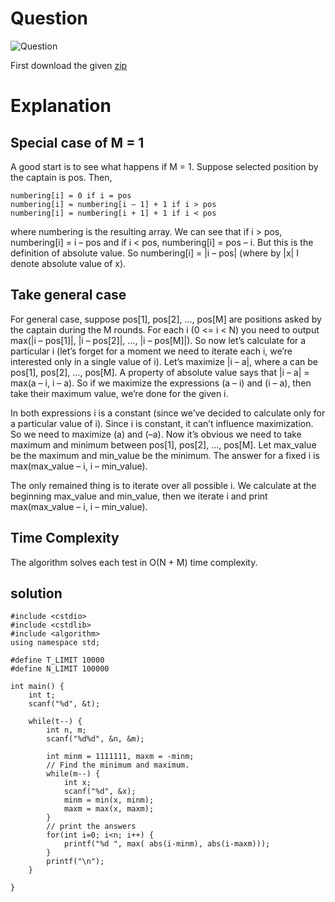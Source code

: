 # Question

![Question](https://github.com/oscvizag/Coding-Contest-Editorials/blob/master/cOdeSpeC/Try%20first/try%20first.PNG)

First download the given [zip](https://drive.google.com/file/d/1467D9kGPJmmUrs3Riv_TbAtssyBUS-IU/view?usp=sharing)

# Explanation
## Special case of M = 1
A good start is to see what happens if M = 1. Suppose selected position by the captain is pos. Then,
```
numbering[i] = 0 if i = pos
numbering[i] = numbering[i – 1] + 1 if i > pos
numbering[i] = numbering[i + 1] + 1 if i < pos
```
where numbering is the resulting array. We can see that if i > pos, numbering[i] = i – pos and if i < pos, numbering[i] = pos – i. But this is the definition of absolute value. So numbering[i] = |i – pos| (where by |x| I denote absolute value of x).

## Take general case
For general case, suppose pos[1], pos[2], …, pos[M] are positions asked by the captain during the M rounds. For each i (0 <= i < N) you need to output max(|i – pos[1]|, |i – pos[2]|, …, |i – pos[M]|).
So now let’s calculate for a particular i (let’s forget for a moment we need to iterate each i, we’re interested only in a single value of i). Let’s maximize |i – a|, where a can be pos[1], pos[2], …, pos[M]. A property of absolute value says that |i – a| = max(a – i, i – a). So if we maximize the expressions (a – i) and (i – a), then take their maximum value, we’re done for the given i.

In both expressions i is a constant (since we’ve decided to calculate only for a particular value of i). Since i is constant, it can’t influence maximization. So we need to maximize (a) and (–a). Now it’s obvious we need to take maximum and minimum between pos[1], pos[2], …, pos[M]. Let max_value be the maximum and min_value be the minimum. The answer for a fixed i is max(max_value – i, i – min_value).

The only remained thing is to iterate over all possible i. We calculate at the beginning max_value and min_value, then we iterate i and print max(max_value – i, i – min_value).

## Time Complexity
The algorithm solves each test in O(N + M) time complexity.

## solution
```
#include <cstdio>
#include <cstdlib>
#include <algorithm>
using namespace std;

#define T_LIMIT 10000
#define N_LIMIT 100000

int main() {
	int t;
	scanf("%d", &t);

	while(t--) {
		int n, m;
		scanf("%d%d", &n, &m);

		int minm = 1111111, maxm = -minm;
		// Find the minimum and maximum.
		while(m--) {
			int x;
			scanf("%d", &x);
			minm = min(x, minm);
			maxm = max(x, maxm);
		}
		// print the answers
		for(int i=0; i<n; i++) {
			printf("%d ", max( abs(i-minm), abs(i-maxm)));
		}
		printf("\n");
	}

}
```